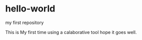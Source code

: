 # hello-world
my first repository

This is My first time using a calaborative tool hope it goes well.
